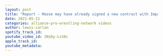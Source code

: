 ```yaml
---
layout: post
title: "Report - Moose may have already signed a new contract with Impact Wrestling plus more news"
date: 2021-05-21
categories: alliance-pro-wrestling-network videos
author: lewis-carlan
spotify_track_id: 
youtube_video_id: 2NsDy-LsS8c
apple_track_id: 
youtube_metadata: 
---
```

